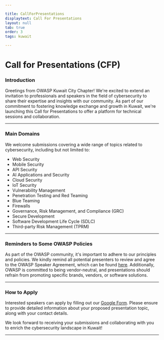 ```yaml
---

title: CallForPresentations
displaytext: Call For Presentations
layout: null
tab: true
order: 3
tags: kuwait

---
```


# Call for Presentations (CFP)

### Introduction

Greetings from OWASP Kuwait City Chapter!
We're excited to extend an invitation to professionals and speakers in the field of cybersecurity to share their expertise and insights with our community. As part of our commitment to fostering knowledge exchange and growth in Kuwait, we're launching this Call for Presentations to offer a platform for technical sessions and collaboration.

---

### Main Domains

We welcome submissions covering a wide range of topics related to cybersecurity, including but not limited to:
* Web Security
* Mobile Security
* API Security
* AI Applications and Security
* Cloud Security
* IoT Security
* Vulnerability Management
* Penetration Testing and Red Teaming
* Blue Teaming
* Firewalls
* Governance, Risk Management, and Compliance (GRC)
* Secure Development
* Software Development Life Cycle (SDLC)
* Third-party Risk Management (TPRM)

---

### Reminders to Some OWASP Policies

As part of the OWASP community, it's important to adhere to our principles and policies. We kindly remind all potential presenters to review and agree to the OWASP Speaker Agreement, which can be found [here](https://owasp.org/www-policy/legal/speaker-agreement). Additionally, OWASP is committed to being vendor-neutral, and presentations should refrain from promoting specific brands, vendors, or software solutions.

---

### How to Apply

Interested speakers can apply by filling out our [Google Form](https://docs.google.com/forms/d/e/1FAIpQLSccZR-3qeBCULuYAPbYX6Nliw_unoBw4CGvFEePoN3hT6A3Og/viewform). Please ensure to provide detailed information about your proposed presentation topic, along with your contact details.

We look forward to receiving your submissions and collaborating with you to enrich the cybersecurity landscape in Kuwait!

---
